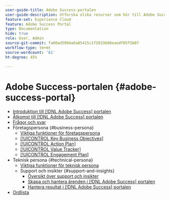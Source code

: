 ```yaml
---
user-guide-title: Adobe Success-portalen
user-guide-description: Utforska olika resurser som hör till Adobe Success Portal för mer information.
feature-set: Experience Cloud
feature: Adobe Success Portal
type: Documentation
hide: true
role: User, Admin
source-git-commit: fa00ad5094a6a85415c1f2033680eaedf05f5b07
workflow-type: tm+mt
source-wordcount: '61'
ht-degree: 45%

---
```



# Adobe Success-portalen {#adobe-success-portal}

- [Introduktion till  [!DNL Adobe Success] portalen](/help/adobe-success-portal/adobe-success-portal-introduction.md)
- [Åtkomst till  [!DNL Adobe Success] portalen](/help/adobe-success-portal/access-to-the-adobe-success-portal.md)
- [Frågor och svar](/help/adobe-success-portal/adobe-success-portal-customer-faq.md)
- Företagspersona {#business-persona}
   - [Viktiga funktioner för företagspersona](/help/adobe-success-portal/business-persona/key-functionalities-for-business-persona.md)
   - [[!UICONTROL Key Business Objectives]](/help/adobe-success-portal/business-persona/key-business-objectives.md)
   - [[!UICONTROL Action Plan]](/help/adobe-success-portal/business-persona/action-plan.md)
   - [[!UICONTROL Value Tracker]](/help/adobe-success-portal/business-persona/value-tracker.md)
   - [[!UICONTROL Engagement Plan]](/help/adobe-success-portal/business-persona/engagement-plan.md)
- Teknisk persona {#technical-persona}
   - [Viktiga funktioner för teknisk persona](/help/adobe-success-portal/technical-persona/key-functionalities-for-technical-persona.md)
   - Support och insikter {#support-and-insights}
      - [Översikt över support och insikter](/help/adobe-success-portal/technical-persona/support-and-insights/support-and-insights-overview.md)
      - [Skapa och hantera ärenden i  [!DNL Adobe Success] portalen](/help/adobe-success-portal/technical-persona/support-and-insights/create-and-manage-cases-in-the-adobe-success-portal.md)
      - [Hantera resultat i  [!DNL Adobe Success] portalen](/help/adobe-success-portal/technical-persona/support-and-insights/manage-findings-adobe-success-portal.md)
- [Ordlista](/help/adobe-success-portal/glossary.md)
